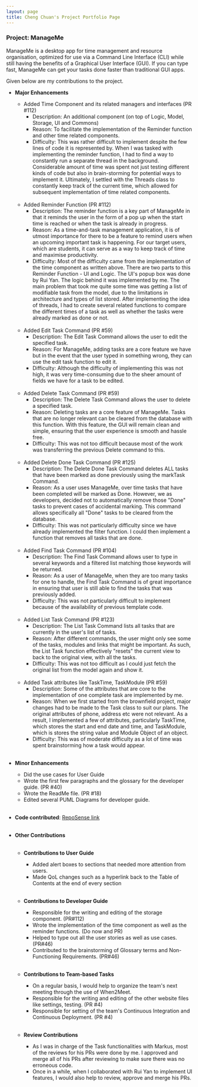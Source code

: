 ```yaml
---
layout: page
title: Cheng Chuan's Project Portfolio Page
---
```


### Project: ManageMe

ManageMe is a desktop app for time management and resource organisation, optimized for use via a Command Line Interface (CLI) while still having the benefits of a Graphical User Interface (GUI).
If you can type fast, ManageMe can get your tasks done faster than traditional GUI apps.

Given below are my contributions to the project.

* **Major Enhancements**
  * Added Time Component and its related managers and interfaces (PR #112)
    * Description: An additional component (on top of Logic, Model, Storage, UI and Commons)
    * Reason: To facilitate the implementation of the Reminder function and other time related components.
    * Difficulty: This was rather difficult to implement despite the few lines of code it is represented by. When I was
      tasked with implementing the reminder function, I had to find a way to constantly run a separate thread in the
      background. Considerable amount of time was spent not just testing different kinds of code but also in
      brain-storming for potential ways to implement it. Ultimately, I settled with the Threads class to constantly keep
      track of the current time, which allowed for subsequent implementation of time related components.
      <br><br>
  * Added Reminder Function (PR #112)
    * Description: The reminder function is a key part of ManageMe in that it reminds the user in the form of a pop up
      when the start time is reached or when the task is already in progress.
    * Reason: As a time-and-task management application, it is of utmost importance for there to be a feature to remind
      users when an upcoming important task is happening. For our target users, which are students, it can serve as a way
      to keep track of time and maximise productivity.
    * Difficulty: Most of the difficulty came from the implementation of the time component as written above. There are
      two parts to this Reminder Function - UI and Logic. The UI's popup box was done by Rui Yan. The logic behind it was
      implemented by me. The main problem that took me quite some time was getting a list of modifiable task from the
      model, due to the limitations in architecture and types of list stored. After implementing the idea of threads,
      I had to create several related functions to compare the different times of a task as well as whether the tasks
      were already marked as done or not.
      <br><br>
  * Added Edit Task Command (PR #59)
    * Description: The Edit Task Command allows the user to edit the specified task.
    * Reason: For ManageMe, adding tasks are a core feature we have but in the event that the user typed in something
      wrong, they can use the edit task function to edit it.
    * Difficulty: Although the difficulty of implementing this was not high, it was very time-consuming due to the sheer
      amount of fields we have for a task to be edited.
      <br><br>
  * Added Delete Task Command (PR #59)
    * Description: The Delete Task Command allows the user to delete a specified task.
    * Reason: Deleting tasks are a core feature of ManageMe. Tasks that are no longer relevant can be cleared from the
      database with this function. With this feature, the GUI will remain clean and simple, ensuring that the user
      experience is smooth and hassle free.
    * Difficulty: This was not too difficult because most of the work was transferring the previous Delete command to
      this.
      <br><br>
  * Added Delete Done Task Command (PR #125)
    * Description: The Delete Done Task Command deletes ALL tasks that have been marked as done previously using the
      markTask Command.
    * Reason: As a user uses ManageMe, over time tasks that have been completed will be marked as Done. However, we
      as developers, decided not to automatically remove those "Done" tasks to prevent cases of accidental marking.
      This command allows specifically all "Done" tasks to be cleared from the database.
    * Difficulty: This was not particularly difficulty since we have already implemented the filter function. I could
      then implement a function that removes all tasks that are done.
      <br><br>
  * Added Find Task Command (PR #104)
    * Description: The Find Task Command allows user to type in several keywords and a filtered list matching those
      keywords will be returned.
    * Reason: As a user of ManageMe, when they are too many tasks for one to handle, the Find Task Command is of great
      importance in ensuring that user is still able to find the tasks that was previously added.
    * Difficulty: This was not particularly difficult to implement because of the availability of previous template
      code.
      <br><br>
  * Added List Task Command (PR #123)
    * Description: The List Task Command lists all tasks that are currently in the user's list of tasks.
    * Reason: After different commands, the user might only see some of the tasks, modules and links that might be
      important. As such, the List Task function effectively "resets" the current view to back to the original view, with
      all the tasks.
    * Difficulty: This was not too difficult as I could just fetch the original list from the model again and show it.
      <br><br>
  * Added Task attributes like TaskTime, TaskModule (PR #59)
    * Description: Some of the attributes that are core to the implementation of one complete task are
      implemented by me.
    * Reason: When we first started from the brownfield project, major changes had to be made to the Task class to
      suit our plans. The original attributes of phone, address etc were not relevant. As a result, I implemented a few of
      attributes, particularly TaskTime, which stores the start and end date and time, and TaskModule, which is stores
      the string value and Module Object of an object.
    * Difficulty: This was of moderate difficulty as a lot of time was spent brainstorming how a task would appear.
      <br><br>

* **Minor Enhancements**
  * Did the use cases for User Guide
  * Wrote the first few paragraphs and the glossary for the developer guide. (PR #40)
  * Wrote the ReadMe file. (PR #18)
  * Edited several PUML Diagrams for developer guide.
    <br><br>

* **Code contributed**: [RepoSense link](https://nus-cs2103-ay2122s1.github.io/tp-dashboard/?search=zhangchengchuan&sort=totalCommits%20dsc&sortWithin=title&timeframe=commit&mergegroup=&groupSelect=groupByRepos&breakdown=true&checkedFileTypes=docs~functional-code~test-code~other&since=2021-09-17&tabOpen=true&tabType=authorship&tabAuthor=zhangchengchuan&tabRepo=AY2122S1-CS2103T-W11-3%2Ftp%5Bmaster%5D&authorshipIsMergeGroup=false&authorshipFileTypes=docs~functional-code~test-code~other&authorshipIsBinaryFileTypeChecked=false)
  <br><br>

* **Other Contributions**
  <br><br>

  * **Contributions to User Guide**
    * Added alert boxes to sections that needed more attention from users.
    * Made QoL changes such as a hyperlink back to the Table of Contents at the end of every section
      <br><br>

  * **Contributions to Developer Guide**
    * Responsible for the writing and editing of the storage component. (PR#112)
    * Wrote the implementation of the time component as well as the reminder functions. (Do now and PR)
    * Helped to type out all the user stories as well as use cases. (PR#46)
    * Contributed to the brainstorming of Glossary terms and Non-Functioning Requirements. (PR#46)
      <br><br>

  * **Contributions to Team-based Tasks**
    * On a regular basis, I would help to organize the team's next meeting through the use of When2Meet.
    * Responsible for the writing and editing of the other website files like settings, testing. (PR #4)
    * Responsible for setting of the team's Continuous Integration and Continuous Deployment. (PR #4)
      <br><br>

  * **Review Contributions**
    * As I was in charge of the Task functionalities with Markus, most of the reviews for his PRs were done by me.
      I approved and merge all of his PRs after reviewing to make sure there was no erroneous code.
    * Once in a while, when I collaborated with Rui Yan to implement UI features, I would also help to review, approve
      and merge his PRs.
      <br><br>
